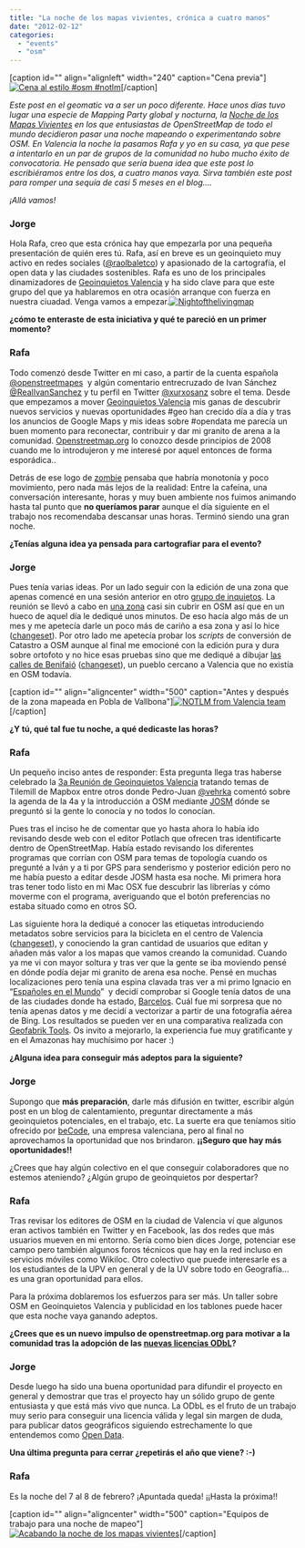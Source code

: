 ```yaml
---
title: "La noche de los mapas vivientes, crónica a cuatro manos"
date: "2012-02-12"
categories: 
  - "events"
  - "osm"
---
```


\[caption id="" align="alignleft" width="240" caption="Cena previa"\][![Cena al estilo #osm #notlm](images/6837427689_6dde1cf76d_m.jpg)](http://www.flickr.com/photos/xurxosanz/6837427689/ "Cena al estilo #osm #notlm by XuRxO, on Flickr")\[/caption\]

_Este post en el geomatic va a ser un poco diferente. Hace unos días tuvo lugar una especie de Mapping Party global y nocturna, la [Noche de los Mapas Vivientes](http://wiki.openstreetmap.org/wiki/ES:Night_of_the_living_maps) en los que entusiastas de OpenStreetMap de todo el mundo decidieron pasar una noche mapeando o experimentando sobre OSM. En Valencia la noche la pasamos Rafa y yo en su casa, ya que pese a intentarlo en un par de grupos de la comunidad no hubo mucho éxito de convocatoria. He pensado que sería buena idea que este post lo escribiéramos entre los dos, a cuatro manos vaya. Sirva también este post para romper una sequía de casi 5 meses en el blog...._

_¡Allá vamos!_

### Jorge

Hola Rafa, creo que esta crónica hay que empezarla por una pequeña presentación de quién eres tú. Rafa, así en breve es un geoinquieto muy activo en redes sociales ([@raolbaletco](https://twitter.com/#!/raolbaletco)) y apasionado de la cartografía, el open data y las ciudades sostenibles. Rafa es uno de los principales dinamizadores de [Geoinquietos Valencia](http://wiki.osgeo.org/wiki/Category:Geoinquietos_Valencia) y ha sido clave para que este grupo del que ya hablaremos en otra ocasión arranque con fuerza en nuestra ciuadad. Venga vamos a empezar.[![](http://geomaticblog.files.wordpress.com/2012/02/nightofthelivingmap.png?w=289 "Nightofthelivingmap")](http://geomaticblog.files.wordpress.com/2012/02/nightofthelivingmap.png)

**¿cómo te enteraste de esta iniciativa y qué te pareció en un primer momento?**

### Rafa

Todo comenzó desde Twitter en mi caso, a partir de la cuenta española [@openstreetmapes](https://twitter.com/#!/openstreetmapes/status/163289115817820160)  y algún comentario entrecruzado de Ivan Sánchez [@RealIvanSanchez](https://twitter.com/#!/RealIvanSanchez/status/163963932661387265) y tu perfil en Twitter [@xurxosanz](http://twitter.com/xurxosanz) sobre el tema. Desde que empezamos a mover [Geoinquietos Valencia](http://wiki.osgeo.org/wiki/Category:Geoinquietos_Valencia) mis ganas de descubrir nuevos servicios y nuevas oportunidades #geo han crecido día a día y tras los anuncios de Google Maps y mis ideas sobre #opendata me parecía un buen momento para reconectar, contribuir y dar mi granito de arena a la comunidad. [Openstreetmap.org](http://osm.org) lo conozco desde principios de 2008 cuando me lo introdujeron y me interesé por aquel entonces de forma esporádica..

Detrás de ese logo de [zombie](http://wiki.openstreetmap.org/wiki/File:Nightofthelivingmap.png) pensaba que habría monotonía y poco movimiento, pero nada más lejos de la realidad: Entre la cafeína, una conversación interesante, horas y muy buen ambiente nos fuimos animando hasta tal punto que **no queríamos parar** aunque el día siguiente en el trabajo nos recomendaba descansar unas horas. Terminó siendo una gran noche.

**¿Tenías alguna idea ya pensada para cartografiar para el evento?**

### Jorge

Pues tenía varias ideas. Por un lado seguir con la edición de una zona que apenas comencé en una sesión anterior en otro [grupo de inquietos](http://groups.drupal.org/comunidad-valenciana). La reunión se llevó a cabo en [una zona](http://www.openstreetmap.org/?lat=39.58872&lon=-0.52077&zoom=15&layers=M) casi sin cubrir en OSM así que en un hueco de aquel día le dediqué unos minutos. De eso hacía algo más de un mes y me apetecía darle un poco más de cariño a esa zona y así lo hice ([changeset](http://www.openstreetmap.org/browse/changeset/10618727)). Por otro lado me apetecía probar los _scripts_ de conversión de Catastro a OSM aunque al final me emocioné con la edición pura y dura sobre ortofoto y no hice esas pruebas sino que me dediqué a dibujar [las calles de Benifaió](http://www.openstreetmap.org/?lat=39.28522&lon=-0.42625&zoom=16&layers=M) ([changeset](http://www.openstreetmap.org/browse/changeset/10619654)), un pueblo cercano a Valencia que no existía en OSM todavía.

\[caption id="" align="aligncenter" width="500" caption="Antes y después de la zona mapeada en Pobla de Vallbona"\][![NOTLM from Valencia team](images/6840055187_1544aa0761.jpg)](http://www.flickr.com/photos/xurxosanz/6840055187/ "NOTLM from Valencia team by XuRxO, on Flickr")\[/caption\]

**¿Y tú, qué tal fue tu noche, a qué dedicaste las horas?**

### Rafa

Un pequeño inciso antes de responder: Esta pregunta llega tras haberse celebrado la [3a Reunión de Geoinquietos Valencia](http://geoinquietos-valencia-0212.eventbrite.com/) tratando temas de Tilemill de Mapbox entre otros donde Pedro-Juan [@vehrka](http://twitter.com/vehrka) comentó sobre la agenda de la 4a y la introducción a OSM mediante [JOSM](http://wiki.openstreetmap.org/wiki/JOSM) dónde se preguntó si la gente lo conocía y no todos lo conocían.

Pues tras el inciso he de comentar que yo hasta ahora lo había ido revisando desde web con el editor Potlach que ofrecen tras identificarte dentro de OpenStreetMap. Había estado revisando los diferentes programas que corrían con OSM para temas de topología cuando os pregunté a Iván y a ti por GPS para senderismo y posterior edición pero no me había puesto a editar desde JOSM hasta esa noche. Mi primera hora tras tener todo listo en mi Mac OSX fue descubrir las librerías y cómo moverme con el programa, averiguando que el botón preferencias no estaba situado como en otros SO.

Las siguiente hora la dediqué a conocer las etiquetas introduciendo metadatos sobre servicios para la bicicleta en el centro de Valencia ([changeset](http://www.openstreetmap.org/browse/changeset/10618376)), y conociendo la gran cantidad de usuarios que editan y añaden más valor a los mapas que vamos creando la comunidad. Cuando ya me vi con mayor soltura y tras ver que la gente se iba moviendo pensé en dónde podía dejar mi granito de arena esa noche. Pensé en muchas localizaciones pero tenía una espina clavada tras ver a mi primo Ignacio en “[Españoles en el Mundo](http://www.rtve.es/alacarta/videos/espanoles-en-el-mundo/espanoles-mundo-manaos-ignacio/1287011/)”  y decidí comprobar si Google tenía datos de una de las ciudades donde ha estado, [Barcelos](http://www.openstreetmap.org/?lat=-0.97416&lon=-62.92413&zoom=15&layers=M). Cuál fue mi sorpresa que no tenía apenas datos y me decidí a vectorizar a partir de una fotografía aérea de Bing. Los resultados se pueden ver en una comparativa realizada con [Geofabrik Tools](http://tools.geofabrik.de/mc/?mt0=mapnik&mt1=googlemap&lon=-62.92288&lat=-0.97654&zoom=15). Os invito a mejorarlo, la experiencia fue muy gratificante y en el Amazonas hay muchísimo por hacer :)

**¿Alguna idea para conseguir más adeptos para la siguiente?**

### Jorge

Supongo que **más preparación**, darle más difusión en twitter, escribir algún post en un blog de calentamiento, preguntar directamente a más geoinquietos potenciales, en el trabajo, etc. La suerte era que teníamos sitio ofrecido por [beCode](http://www.becodemyfriend.com/), una empresa valenciana, pero al final no aprovechamos la oportunidad que nos brindaron. **¡¡Seguro que hay más oportunidades!!**

¿Crees que hay algún colectivo en el que conseguir colaboradores que no estemos ateniendo? ¿Algún grupo de geoinquietos por despertar?

### Rafa

Tras revisar los editores de OSM en la ciudad de Valencia ví que algunos eran activos también en Twitter y en Facebook, las dos redes que más usuarios mueven en mi entorno. Sería como bien dices Jorge, potenciar ese campo pero también algunos foros técnicos que hay en la red incluso en servicios móviles como Wikiloc. Otro colectivo que puede interesarle es a los estudiantes de la UPV en general y de la UV sobre todo en Geografía... es una gran oportunidad para ellos.

Para la próxima doblaremos los esfuerzos para ser más. Un taller sobre OSM en Geoinquietos Valencia y publicidad en los tablones puede hacer que esta noche vaya ganando adeptos.

**¿Crees que es un nuevo impulso de openstreetmap.org para motivar a la comunidad tras la adopción de las [nuevas licencias ODbL](http://geospatial.blogs.com/geospatial/2012/01/new-license-for-crowd-sourced-geospatial-data-adopted-by-openstreetmap.html)?**

### Jorge

Desde luego ha sido una buena oportunidad para difundir el proyecto en general y demostrar que tras el proyecto hay un sólido grupo de gente entusiasta y que está más vivo que nunca. La ODbL es el fruto de un trabajo muy serio para conseguir una licencia válida y legal sin margen de duda, para publicar datos geográficos siguiendo estrechamente lo que entendemos como [Open Data](http://opendefinition.org/okd/).

**Una última pregunta para cerrar ¿repetirás el año que viene? :-)**

### Rafa

Es la noche del 7 al 8 de febrero? ¡Apuntada queda! ¡¡Hasta la próxima!!

\[caption id="" align="aligncenter" width="500" caption="Equipos de trabajo para una noche de mapeo"\][![Acabando la noche de los mapas vivientes](images/6839173509_3ea3d9c56f.jpg)](http://www.flickr.com/photos/xurxosanz/6839173509/ "Acabando la noche de los mapas vivientes by XuRxO, on Flickr")\[/caption\]
